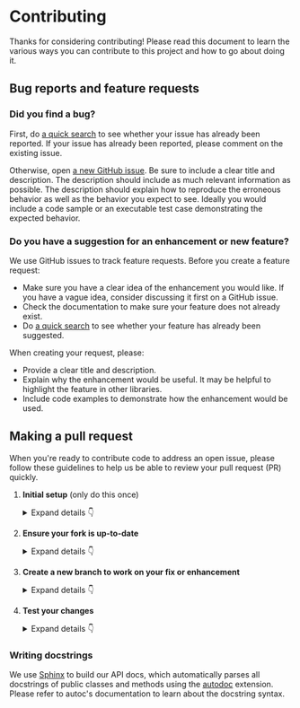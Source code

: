 # Contributing

Thanks for considering contributing! Please read this document to learn the various ways you can contribute to this project and how to go about doing it.

## Bug reports and feature requests

### Did you find a bug?

First, do [a quick search](https://github.com/dbt-labs/jaffle-shop-generator/issues) to see whether your issue has already been reported.
If your issue has already been reported, please comment on the existing issue.

Otherwise, open [a new GitHub issue](https://github.com/dbt-labs/jaffle-shop-generator/issues). Be sure to include a clear title
and description. The description should include as much relevant information as possible. The description should
explain how to reproduce the erroneous behavior as well as the behavior you expect to see. Ideally you would include a
code sample or an executable test case demonstrating the expected behavior.

### Do you have a suggestion for an enhancement or new feature?

We use GitHub issues to track feature requests. Before you create a feature request:

- Make sure you have a clear idea of the enhancement you would like. If you have a vague idea, consider discussing
  it first on a GitHub issue.
- Check the documentation to make sure your feature does not already exist.
- Do [a quick search](https://github.com/dbt-labs/jaffle-shop-generator/issues) to see whether your feature has already been suggested.

When creating your request, please:

- Provide a clear title and description.
- Explain why the enhancement would be useful. It may be helpful to highlight the feature in other libraries.
- Include code examples to demonstrate how the enhancement would be used.

## Making a pull request

When you're ready to contribute code to address an open issue, please follow these guidelines to help us be able to review your pull request (PR) quickly.

1.  **Initial setup** (only do this once)

    <details><summary>Expand details 👇</summary><br/>

    If you haven't already done so, please [fork](https://help.github.com/en/enterprise/2.13/user/articles/fork-a-repo) this repository on GitHub.

    Then clone your fork locally with

        git clone https://github.com/USERNAME/jaffle-shop-generator.git

    or

        git clone git@github.com:USERNAME/jaffle-shop-generator.git

    At this point the local clone of your fork only knows that it came from _your_ repo, github.com/USERNAME/jaffle-shop-generator.git, but doesn't know anything the _main_ repo, [https://github.com/dbt-labs/jaffle-shop-generator.git](https://github.com/dbt-labs/jaffle-shop-generator). You can see this by running

        git remote -v

    which will output something like this:

        origin https://github.com/USERNAME/jaffle-shop-generator.git (fetch)
        origin https://github.com/USERNAME/jaffle-shop-generator.git (push)

    This means that your local clone can only track changes from your fork, but not from the main repo, and so you won't be able to keep your fork up-to-date with the main repo over time. Therefore you'll need to add another "remote" to your clone that points to [https://github.com/dbt-labs/jaffle-shop-generator.git](https://github.com/dbt-labs/jaffle-shop-generator). To do this, run the following:

        git remote add upstream https://github.com/dbt-labs/jaffle-shop-generator.git

    Now if you do `git remote -v` again, you'll see

        origin https://github.com/USERNAME/jaffle-shop-generator.git (fetch)
        origin https://github.com/USERNAME/jaffle-shop-generator.git (push)
        upstream https://github.com/dbt-labs/jaffle-shop-generator.git (fetch)
        upstream https://github.com/dbt-labs/jaffle-shop-generator.git (push)

    Finally, you'll need to create a Python 3 virtual environment suitable for working on this project. There a number of tools out there that making working with virtual environments easier.
    The most direct way is with the [`venv` module](https://docs.python.org/3.7/library/venv.html) in the standard library, but if you're new to Python or you don't already have a recent Python 3 version installed on your machine,
    we recommend [Miniconda](https://docs.conda.io/en/latest/miniconda.html).

    On Mac, for example, you can install Miniconda with [Homebrew](https://brew.sh/):

        brew install miniconda

    Then you can create and activate a new Python environment by running:

        conda create -n jaffle-shop-generator python=3.9
        conda activate jaffle-shop-generator

    Once your virtual environment is activated, you can install your local clone in "editable mode" with

        pip install -U pip setuptools wheel
        pip install -e .[dev]

    The "editable mode" comes from the `-e` argument to `pip`, and essential just creates a symbolic link from the site-packages directory of your virtual environment to the source code in your local clone. That way any changes you make will be immediately reflected in your virtual environment.

    </details>

2.  **Ensure your fork is up-to-date**

    <details><summary>Expand details 👇</summary><br/>

    Once you've added an "upstream" remote pointing to [https://github.com/allenai/python-package-temlate.git](https://github.com/dbt-labs/jaffle-shop-generator), keeping your fork up-to-date is easy:

        git checkout main  # if not already on main
        git pull --rebase upstream main
        git push

    </details>

3.  **Create a new branch to work on your fix or enhancement**

    <details><summary>Expand details 👇</summary><br/>

    Committing directly to the main branch of your fork is not recommended. It will be easier to keep your fork clean if you work on a separate branch for each contribution you intend to make.

    You can create a new branch with

        # replace BRANCH with whatever name you want to give it
        git checkout -b BRANCH
        git push -u origin BRANCH

    </details>

4.  **Test your changes**

    <details><summary>Expand details 👇</summary><br/>

    Our continuous integration (CI) testing runs [a number of checks](https://github.com/dbt-labs/jaffle-shop-generator/actions) for each pull request on [GitHub Actions](https://github.com/features/actions). You can run most of these tests locally, which is something you should do _before_ opening a PR to help speed up the review process and make it easier for us.

    First, you should run [`isort`](https://github.com/PyCQA/isort) and [`black`](https://github.com/psf/black) to make sure you code is formatted consistently.
    Many IDEs support code formatters as plugins, so you may be able to setup isort and black to run automatically everytime you save.
    For example, [`black.vim`](https://github.com/psf/black/tree/master/plugin) will give you this functionality in Vim. But both `isort` and `black` are also easy to run directly from the command line.
    Just run this from the root of your clone:

        isort .
        black .

    Our CI also uses [`flake8`](https://github.com/dbt-labs/jaffle-shop-generator/tree/main/tests) to lint the code base and [`mypy`](http://mypy-lang.org/) for type-checking. You should run both of these next with

        flake8 .

    and

        mypy .

    We also strive to maintain high test coverage, so most contributions should include additions to [the unit tests](https://github.com/dbt-labs/jaffle-shop-generator/tree/main/tests). These tests are run with [`pytest`](https://docs.pytest.org/en/latest/), which you can use to locally run any test modules that you've added or changed.

    For example, if you've fixed a bug in `jafgen/a/b.py`, you can run the tests specific to that module with

        pytest -v tests/a/b_test.py

    To check the code coverage locally in this example, you could run

        pytest -v --cov jaffle_shop_generator.a.b tests/a/b_test.py

    If your contribution involves additions to any public part of the API, we require that you write docstrings
    for each function, method, class, or module that you add.
    See the [Writing docstrings](#writing-docstrings) section below for details on the syntax.
    You should test to make sure the API documentation can build without errors by running

        make docs

    If the build fails, it's most likely due to small formatting issues. If the error message isn't clear, feel free to comment on this in your pull request.

    And finally, please update the [CHANGELOG](https://github.com/dbt-labs/jaffle-shop-generator/blob/main/CHANGELOG.md) with notes on your contribution in the "Unreleased" section at the top.

    After all of the above checks have passed, you can now open [a new GitHub pull request](https://github.com/dbt-labs/jaffle-shop-generator/pulls).
    Make sure you have a clear description of the problem and the solution, and include a link to relevant issues.

    We look forward to reviewing your PR!

    </details>

### Writing docstrings

We use [Sphinx](https://www.sphinx-doc.org/en/master/index.html) to build our API docs, which automatically parses all docstrings
of public classes and methods using the [autodoc](https://www.sphinx-doc.org/en/master/usage/extensions/autodoc.html) extension.
Please refer to autoc's documentation to learn about the docstring syntax.
